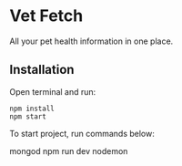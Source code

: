 # Vet Fetch

All your pet health information in one place.

## Installation

Open terminal and run:

```
npm install
npm start
```

To start project, run commands below:

mongod
npm run dev
nodemon
```
